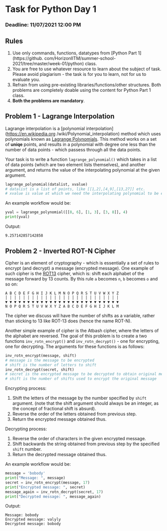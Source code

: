 # Task for Python Day 1

### Deadline: 11/07/2021 12:00 PM

## Rules

1. Use only commands, functions, datatypes from [Python Part 1](https://github.
   com/HorizonIITM/summer-school-2021/tree/master/week-01/python) class.
2. You are free to use whatever resource to learn about the subject of task.
   Please avoid plagiarism - the task is for you to learn, not for us to evaluate
   you.
3. Refrain from using pre-existing libraries/functions/other structures. Both
   problems are completely doable using the content for Python Part 1 class.
4. **Both the problems are mandatory**.

## Problem 1 - Lagrange Interpolation

Lagrange interpolation is a [polynomial interpolation](https://en.wikipedia.org
/wiki/Polynomial_interpolation) method which uses polynomials known as [Lagrange
Polynomials](https://en.wikipedia.org/wiki/Lagrange_polynomial). This method
works on a set of **uniqe** points, and results in a polynomial with degree
one less than the number of data points - which passess through all the data
points.

Your task is to write a function `lagrange_polynomial()` which takes in a list
of data points (which are two element lists themselves), and another argument,
and returns the value of the interpolating polynomial at the given argument.

```python
lagrange_polynomial(datalist, xvalue)
# datalist is a list of points, like [[1,2],[4,9],[13,27]] etc.
# xvalue is value at which we need the interpolating polynomial to be evaluated.
```

An example workflow would be:

```python
yval = lagrange_polynomial([[8, 6], [1, 3], [3, 8]], 4)
print(yval)
```

Output:

```
9.257142857142858
```

## Problem 2 - Inverted ROT-N Cipher

Cipher is an element of cryptography - which is essentially a set of rules to
encrypt (and decrypt) a message (encrypted message). One example of such cipher
is the [ROT13](http://practicalcryptography.com/ciphers/classical-era/rot13/)
cipher, which is: shift each alphabet of the message forward by 13 counts. By
this rule `a` becomes `n`, `b` becomes `o` and so on:

```
A B C D E F G H I J K L M N O P Q R S T U V W X Y Z
│ │ │ │ │ │ │ │ │ │ │ │ │ │ │ │ │ │ │ │ │ │ │ │ │ │
▼ ▼ ▼ ▼ ▼ ▼ ▼ ▼ ▼ ▼ ▼ ▼ ▼ ▼ ▼ ▼ ▼ ▼ ▼ ▼ ▼ ▼ ▼ ▼ ▼ ▼
N O P Q R S T U V W X Y Z A B C D E F G H I J K L M
```

The cipher we discuss will have the number of shifts as a variable, rather than
sticking to 13 like ROT-13 does (hence the name ROT-N).

Another simple example of cipher is the Atbash cipher, where the letters of the
alphabet are reversed. The goal of this problem is to create a two functions
`inv_rotn_encrypt()` and `inv_rotn_decrypt()` - one for encrypting, one for
decrypting. The arguments for these functions is as follows:

```python
inv_rotn_encrypt(message, shift)
# message is the message to be encrypted
# shift is the number of letters to shift
inv_rotn_decrypt(secret, shift)
# secret is the encrypted message to be decrypted to obtain original message
# shift is the number of shifts used to encrypt the original message
```

Encrypting process:

1. Shift the letters of the message by the number specified by `shift` argument.
   (note that the shift argument should always be an integer, as the concept of
   fractional shift is absurd).
2. Reverse the order of the letters obtained from previous step.
3. Return the encrypted message obtained thus.

Decrypting process:

1. Reverse the order of characters in the given encrypted message.
2. Shift backwards the string obtained from previous step by the specified
   `shift` number.
3. Return the decrypted message obtained thus.

An example workflow would be:

```python
message = 'bobody'
print("Message: ", message)
secret = inv_rotn_encrypt(message, 17)
print("Encrypted message: ", secret)
message_again = inv_rotn_decrypt(secret, 17)
print("Decrypted message: ", message_again)
```

Output:

```
Message: bobody
Encrypted message: valyly
Decrypted message: bobody
```
